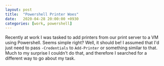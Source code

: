 ```yaml
---
layout: post
title:  "Powershell Printer Woes"
date:   2020-04-28 20:00:00 +0930
categories: [work, powershell]
---
```

Recently at work I was tasked to add printers from our print server to a VM using Powershell. Seems simple right? Well, it should be! I assumed that I'd just need to pass `-Credentials` to `Add-Printer` or something similar to that. Much to my surprise I couldn't do that, and therefore I searched for a different way to go about my task.